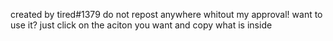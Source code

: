 created by tired#1379 do not repost anywhere whitout my approval!
want to use it? just click on the aciton you want and copy what is inside
